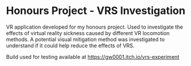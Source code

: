 # Honours Project - VRS Investigation
 VR application developed for my honours project. Used to investigate the effects of virtual reality sickness caused by different VR locomotion methods. A potential visual mitigation method was investigated to understand if it could help reduce the effects of VRS.

Build used for testing available at https://gw0001.itch.io/vrs-experiment

